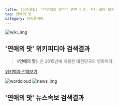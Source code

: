 ```yaml
---
title: (이슈클립) '**연애의 맛**' 관련 이슈, 기사 모아 보기
tag: 연애의 맛
category: 이슈클리핑
---
```

![wiki_img](https://user-images.githubusercontent.com/42597476/44503234-41136a80-a6d0-11e8-9071-6fc6418eafe4.png)
## **'**연애의 맛**'** 위키피디아 검색결과
>《**연애의 맛**》은 2015년에 개봉한 대한민국의 영화이다.

<a href="https://ko.wikipedia.org/wiki/연애의 맛" target="_blank">위키백과 전체보기</a>

![wordcloud](https://s3.ap-northeast-2.amazonaws.com/lyrics101-wordcloud/2018-09-17-1537140855.png)
![news_img](https://user-images.githubusercontent.com/42597476/44507050-1206f400-a6e4-11e8-8d98-7ffbfebb353f.png)
## **'**연애의 맛**'** 뉴스속보 검색결과

